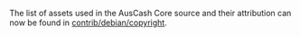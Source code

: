 The list of assets used in the AusCash Core source and their attribution can now be found in [contrib/debian/copyright](../contrib/debian/copyright).
